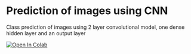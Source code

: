 # Prediction of images using CNN

Class prediction of images using 2 layer convolutional model, one dense hidden layer and an output layer

<a target="_blank" href="https://colab.research.google.com/github/clickykeyboard/SEM-7-CV/blob/main/Assignments/2/CNNCategoricalCrossEntropyAdam.ipynb">
  <img src="https://colab.research.google.com/assets/colab-badge.svg" alt="Open In Colab"/>
</a>
